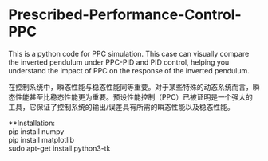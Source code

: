 # Prescribed-Performance-Control-PPC
This is a python code for PPC simulation. 
This case can visually compare the inverted pendulum under PPC-PID and PID control, helping you understand the impact of PPC on the response of the inverted pendulum.  

在控制系统中，瞬态性能与稳态性能同等重要。对于某些特殊的动态系统而言，瞬态性能甚至比稳态性能更为重要。预设性能控制（PPC）已被证明是一个强大的工具，它保证了控制系统的输出/误差具有所需的瞬态性能以及稳态性能。

**Installation:  
 pip install numpy  
 pip install matplotlib  
 sudo apt-get install python3-tk  
